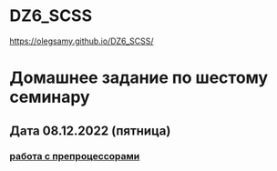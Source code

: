 # DZ6_SCSS
https://olegsamy.github.io/DZ6_SCSS/
# Домашнее задание по шестому семинару 
## Дата 08.12.2022 (пятница)
### [работа с препроцессорами](https://olegsamy.github.io/DZ6_SCSS/) 
